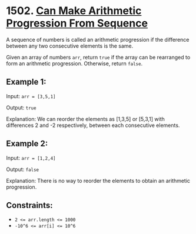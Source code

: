 # 1502. [Can Make Arithmetic Progression From Sequence](https://leetcode.com/problems/can-make-arithmetic-progression-from-sequence/description/)

A sequence of numbers is called an arithmetic progression if the difference between any two consecutive elements is the same.

Given an array of numbers `arr`, return `true` if the array can be rearranged to form an arithmetic progression. Otherwise, return `false`.

## Example 1:

Input: `arr = [3,5,1]`

Output: `true`

Explanation: We can reorder the elements as [1,3,5] or [5,3,1] with differences 2 and -2 respectively, between each consecutive elements.

## Example 2:

Input: `arr = [1,2,4]`

Output: `false`

Explanation: There is no way to reorder the elements to obtain an arithmetic progression.

## Constraints:

- `2 <= arr.length <= 1000`
- `-10^6 <= arr[i] <= 10^6`
